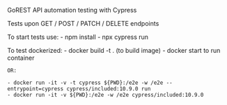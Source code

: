 GoREST API automation testing with Cypress

Tests upon GET / POST / PATCH / DELETE endpoints

To start tests use:
    - npm install
    - npx cypress run

To test dockerized: 
    - docker build -t <preffered name> . (to build image)
    - docker start <preffered name> to run container

    OR:

    - docker run -it -v -t cypress ${PWD}:/e2e -w /e2e --entrypoint=cypress cypress/included:10.9.0 run
    - docker run -it -v ${PWD}:/e2e -w /e2e cypress/included:10.9.0